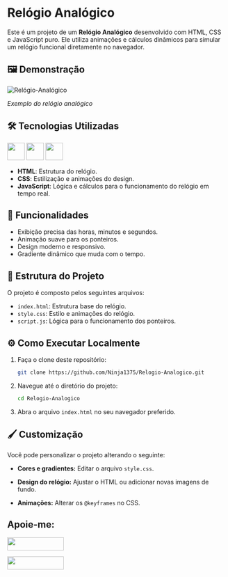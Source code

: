 # Relógio Analógico

Este é um projeto de um **Relógio Analógico** desenvolvido com HTML, CSS e JavaScript puro. Ele utiliza animações e cálculos dinâmicos para simular um relógio funcional diretamente no navegador.

## 🖼️ Demonstração

![Relógio-Analógico](https://github.com/user-attachments/assets/982a51e1-8e9c-4d47-b8a4-ca22f9410f35)

*Exemplo do relógio analógico*

## 🛠️ Tecnologias Utilizadas

<a href="https://programartudo.blogspot.com/2024/11/html-tudo-o-que-precisa-para-comecar.html" target="_blank"><img loading="lazy" src="https://cdn.jsdelivr.net/gh/devicons/devicon/icons/html5/html5-original.svg" width="40" height="40"/></a> <a href="https://programartudo.blogspot.com/2024/11/css-como-dar-estilo-ao-teu-website.html" target="_blank"><img loading="lazy" src="https://cdn.jsdelivr.net/gh/devicons/devicon/icons/css3/css3-original.svg" width="40" height="40"/></a> <a href="https://programartudo.blogspot.com/2024/11/javascript-linguagem-dinamica-da-web.html" target="_blank"><img loading="lazy" src="https://cdn.jsdelivr.net/gh/devicons/devicon/icons/javascript/javascript-original.svg" width="40" height="40"/></a>

- **HTML**: Estrutura do relógio.
- **CSS**: Estilização e animações do design.
- **JavaScript**: Lógica e cálculos para o funcionamento do relógio em tempo real.

## 🚀 Funcionalidades

- Exibição precisa das horas, minutos e segundos.
- Animação suave para os ponteiros.
- Design moderno e responsivo.
- Gradiente dinâmico que muda com o tempo.

## 📁 Estrutura do Projeto

O projeto é composto pelos seguintes arquivos:

- `index.html`: Estrutura base do relógio.
- `style.css`: Estilo e animações do relógio.
- `script.js`: Lógica para o funcionamento dos ponteiros.

## ⚙️ Como Executar Localmente

1. Faça o clone deste repositório:
   ```bash
   git clone https://github.com/Ninja1375/Relogio-Analogico.git
   ```

2. Navegue até o diretório do projeto:
   ```bash
   cd Relogio-Analogico
   ```

3. Abra o arquivo `index.html` no seu navegador preferido.

## 🖌️ Customização

Você pode personalizar o projeto alterando o seguinte:

- **Cores e gradientes:** Editar o arquivo `style.css`.

- **Design do relógio:** Ajustar o HTML ou adicionar novas imagens de fundo.

- **Animações:** Alterar os `@keyframes` no CSS.

## Apoie-me:

<a href="https://buymeacoffee.com/antonio13" target="_blank"><img loading="lazy" src="https://img.buymeacoffee.com/button-api/?text=Buy%20me%20a%20coffee&emoji=&slug=seu_nome_de_usuario&button_colour=FFDD00&font_colour=000000&font_family=Cookie&outline_colour=000000&coffee_colour=ffffff" width="130" height="30"></a>

<a href="https://www.paypal.com/donate/?hosted_button_id=DN574F28FYUNG" target="_blank"><img loading="lazy" src="https://upload.wikimedia.org/wikipedia/commons/b/b5/PayPal.svg" width="130" height="30"></a>
